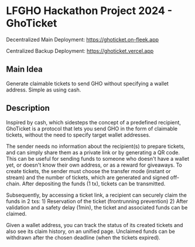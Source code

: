 # LFGHO Hackathon Project 2024 - GhoTicket

Decentralized Main Deployment: https://ghoticket.on-fleek.app

Centralized Backup Deployment: https://ghoticket.vercel.app

## Main Idea

Generate claimable tickets to send GHO without specifying a wallet address. Simple as using cash.

## Description

Inspired by cash, which sidesteps the concept of a predefined recipient, GhoTicket is a protocol that lets you send GHO in the form of claimable tickets, without the need to specify target wallet addresses.

The sender needs no information about the recipient(s) to prepare tickets, and can simply share them as a private link or by generating a QR code. This can be useful for sending funds to someone who doesn't have a wallet yet, or doesn't know their own address, or as a reward for giveaways. To create tickets, the sender must choose the transfer mode (instant or stream) and the number of tickets, which are generated and signed off-chain. After depositing the funds (1 tx), tickets can be transmitted.

Subsequently, by accessing a ticket link, a recipient can securely claim the funds in 2 txs: 1) Reservation of the ticket (frontrunning prevention) 2) After validation and a safety delay (1min), the ticket and associated funds can be claimed.

Given a wallet address, you can track the status of its created tickets and also see its claim history, on an unified page. Unclaimed funds can be withdrawn after the chosen deadline (when the tickets expired).
